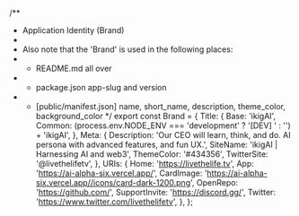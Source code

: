 /**
 * Application Identity (Brand)
 *
 * Also note that the 'Brand' is used in the following places:
 *  - README.md               all over
 *  - package.json            app-slug and version
 *  - [public/manifest.json]  name, short_name, description, theme_color, background_color
 */
export const Brand = {
  Title: {
    Base: 'ikigAI',
    Common: (process.env.NODE_ENV === 'development' ? '[DEV] ' : '') + 'ikigAI',
  },
  Meta: {
    Description: 'Our CEO will learn, think, and do. AI persona with advanced features, and fun UX.',
    SiteName: 'ikigAI | Harnessing AI and web3',
    ThemeColor: '#434356',
    TwitterSite: '@livethelifetv',
  },
  URIs: {
    Home: 'https://livethelife.tv',
    App: 'https://ai-alpha-six.vercel.app/',
    CardImage: 'https://ai-alpha-six.vercel.app//icons/card-dark-1200.png',
    OpenRepo: 'https://github.com/',
    SupportInvite: 'https://discord.gg/',
    Twitter: 'https://www.twitter.com/livethelifetv',
  },
};